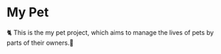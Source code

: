 # My Pet
:cat2: This is the my pet project, which aims to manage the lives of pets by parts of their owners.:water_buffalo:
